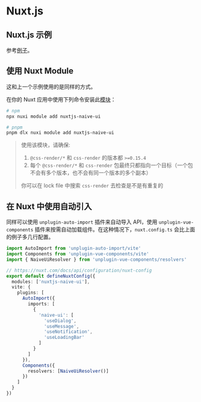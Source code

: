 # Nuxt.js

## Nuxt.js 示例

参考[例子](https://github.com/07akioni/naive-ui-nuxt-demo)。

## 使用 Nuxt Module

这和上一个示例使用的是同样的方式。

在你的 Nuxt 应用中使用下列命令安装此[模块](https://github.com/07akioni/nuxtjs-naive-ui)：

```bash
# npm
npx nuxi module add nuxtjs-naive-ui

# pnpm
pnpm dlx nuxi module add nuxtjs-naive-ui
```

> 使用该模块，请确保:
>
> 1. `@css-render/*` 和 `css-render` 的版本都 `>=0.15.4`
> 2. 每个 `@css-render/*` 和 `css-render` 包最终只都指向一个目标（一个包不会有多个版本，也不会有同一个版本的多个副本）
>
> 你可以在 lock file 中搜索 `css-render` 去检查是不是有重复的

## 在 Nuxt 中使用自动引入

同样可以使用 `unplugin-auto-import` 插件来自动导入 API，使用 `unplugin-vue-components` 插件来按需自动加载组件。在这种情况下，`nuxt.config.ts` 会比上面的例子多几行配置。

```ts
import AutoImport from 'unplugin-auto-import/vite'
import Components from 'unplugin-vue-components/vite'
import { NaiveUiResolver } from 'unplugin-vue-components/resolvers'

// https://nuxt.com/docs/api/configuration/nuxt-config
export default defineNuxtConfig({
  modules: ['nuxtjs-naive-ui'],
  vite: {
    plugins: [
      AutoImport({
        imports: [
          {
            'naive-ui': [
              'useDialog',
              'useMessage',
              'useNotification',
              'useLoadingBar'
            ]
          }
        ]
      }),
      Components({
        resolvers: [NaiveUiResolver()]
      })
    ]
  }
})
```
